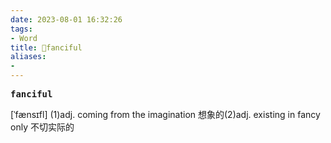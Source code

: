 ```yaml
---
date: 2023-08-01 16:32:26
tags: 
- Word
title: 📖fanciful
aliases: 
- 
---
```


<pre><strong>fanciful</strong></pre>

[ˈfænsɪfl]
(1)adj. coming from the imagination 想象的(2)adj. existing in fancy only 不切实际的
